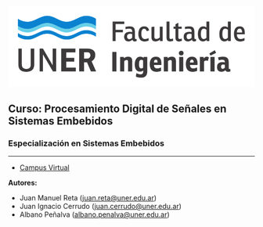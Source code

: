 
![Scheme|30%](fiuner.png)

## Curso: Procesamiento Digital de Señales en Sistemas Embebidos

### Especialización en Sistemas Embebidos
-----------

 *  [Campus Virtual](https://distancia.ingenieria.uner.edu.ar/course/view.php?id=49)


**Autores:** 

 *  Juan Manuel Reta (juan.reta@uner.edu.ar)
 *  Juan Ignacio Cerrudo (juan.cerrudo@uner.edu.ar)
 *  Albano Peñalva (albano.penalva@uner.edu.ar)






